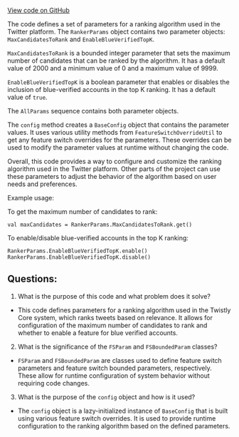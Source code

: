 [View code on GitHub](https://github.com/misbahsy/the-algorithm/cr-mixer/server/src/main/scala/com/twitter/cr_mixer/param/RankerParams.scala)

The code defines a set of parameters for a ranking algorithm used in the Twitter platform. The `RankerParams` object contains two parameter objects: `MaxCandidatesToRank` and `EnableBlueVerifiedTopK`. 

`MaxCandidatesToRank` is a bounded integer parameter that sets the maximum number of candidates that can be ranked by the algorithm. It has a default value of 2000 and a minimum value of 0 and a maximum value of 9999. 

`EnableBlueVerifiedTopK` is a boolean parameter that enables or disables the inclusion of blue-verified accounts in the top K ranking. It has a default value of `true`.

The `AllParams` sequence contains both parameter objects. 

The `config` method creates a `BaseConfig` object that contains the parameter values. It uses various utility methods from `FeatureSwitchOverrideUtil` to get any feature switch overrides for the parameters. These overrides can be used to modify the parameter values at runtime without changing the code. 

Overall, this code provides a way to configure and customize the ranking algorithm used in the Twitter platform. Other parts of the project can use these parameters to adjust the behavior of the algorithm based on user needs and preferences. 

Example usage:

To get the maximum number of candidates to rank:
```
val maxCandidates = RankerParams.MaxCandidatesToRank.get()
```

To enable/disable blue-verified accounts in the top K ranking:
```
RankerParams.EnableBlueVerifiedTopK.enable()
RankerParams.EnableBlueVerifiedTopK.disable()
```
## Questions: 
 1. What is the purpose of this code and what problem does it solve?
- This code defines parameters for a ranking algorithm used in the Twistly Core system, which ranks tweets based on relevance. It allows for configuration of the maximum number of candidates to rank and whether to enable a feature for blue verified accounts.

2. What is the significance of the `FSParam` and `FSBoundedParam` classes?
- `FSParam` and `FSBoundedParam` are classes used to define feature switch parameters and feature switch bounded parameters, respectively. These allow for runtime configuration of system behavior without requiring code changes.

3. What is the purpose of the `config` object and how is it used?
- The `config` object is a lazy-initialized instance of `BaseConfig` that is built using various feature switch overrides. It is used to provide runtime configuration to the ranking algorithm based on the defined parameters.